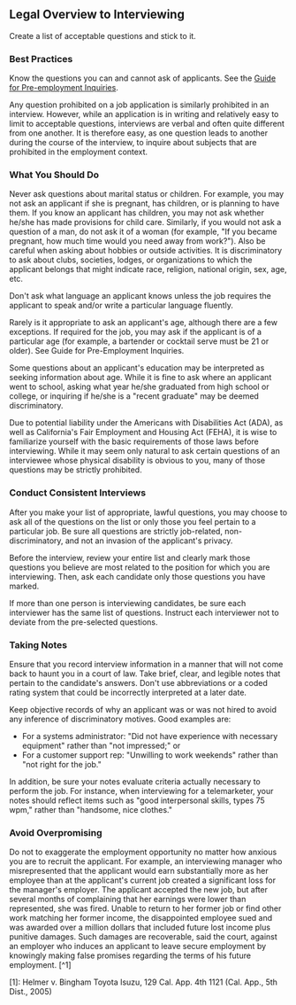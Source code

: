 ## Legal Overview to Interviewing

Create a list of acceptable questions and stick to it.

### Best Practices

Know the questions you can and cannot ask of applicants. See the [Guide for Pre-employment Inquiries](Guide-for-Pre-employment-Inquiries.md).

Any question prohibited on a job application is similarly prohibited in an interview. However, while an application is in writing and relatively easy to limit to acceptable questions, interviews are verbal and often quite different from one another. It is therefore easy, as one question leads to another during the course of the interview, to inquire about subjects that are prohibited in the employment context.

### What You Should Do

Never ask questions about marital status or children. For example, you may not ask an applicant if she is pregnant, has children, or is planning to have them. If you know an applicant has children, you may not ask whether he/she has made provisions for child care. Similarly, if you would not ask a question of a man, do not ask it of a woman (for example, "If you became pregnant, how much time would you need away from work?"). Also be careful when asking about hobbies or outside activities. It is discriminatory to ask about clubs, societies, lodges, or organizations to which the applicant belongs that might indicate race, religion, national origin, sex, age, etc.

Don't ask what language an applicant knows unless the job requires the applicant to speak and/or write a particular language fluently.

Rarely is it appropriate to ask an applicant's age, although there are a few exceptions. If required for the job, you may ask if the applicant is of a particular age (for example, a bartender or cocktail serve must be 21 or older). See Guide for Pre-Employment Inquiries.

Some questions about an applicant's education may be interpreted as seeking information about age. While it is fine to ask where an applicant went to school, asking what year he/she graduated from high school or college, or inquiring if he/she is a "recent graduate" may be deemed discriminatory.

Due to potential liability under the Americans with Disabilities Act (ADA), as well as California's Fair Employment and Housing Act (FEHA), it is wise to familiarize yourself with the basic requirements of those laws before interviewing. While it may seem only natural to ask certain questions of an interviewee whose physical disability is obvious to you, many of those questions may be strictly prohibited.

### Conduct Consistent Interviews

After you make your list of appropriate, lawful questions, you may choose to ask all of the questions on the list or only those you feel pertain to a particular job. Be sure all questions are strictly job-related, non-discriminatory, and not an invasion of the applicant's privacy.

Before the interview, review your entire list and clearly mark those questions you believe are most related to the position for which you are interviewing. Then, ask each candidate only those questions you have marked.

If more than one person is interviewing candidates, be sure each interviewer has the same list of questions. Instruct each interviewer not to deviate from the pre-selected questions.

### Taking Notes

Ensure that you record interview information in a manner that will not come back to haunt you in a court of law. Take brief, clear, and legible notes that pertain to the candidate's answers. Don't use abbreviations or a coded rating system that could be incorrectly interpreted at a later date.

Keep objective records of why an applicant was or was not hired to avoid any inference of discriminatory motives. Good examples are:

- For a systems administrator: "Did not have experience with necessary equipment" rather than "not impressed;" or
- For a customer support rep: "Unwilling to work weekends" rather than "not right for the job."

In addition, be sure your notes evaluate criteria actually necessary to perform the job. For instance, when interviewing for a telemarketer, your notes should reflect items such as "good interpersonal skills, types 75 wpm," rather than "handsome, nice clothes."

### Avoid Overpromising

Do not to exaggerate the employment opportunity no matter how anxious you are to recruit the applicant. For example, an interviewing manager who misrepresented that the applicant would earn substantially more as her employee than at the applicant's current job created a significant loss for the manager's employer. The applicant accepted the new job, but after several months of complaining that her earnings were lower than represented, she was fired. Unable to return to her former job or find other work matching her former income, the disappointed employee sued and was awarded over a million dollars that included future lost income plus punitive damages. Such damages are recoverable, said the court, against an employer who induces an applicant to leave secure employment by knowingly making false promises regarding the terms of his future employment. [^1]

[1]: Helmer v. Bingham Toyota Isuzu, 129 Cal. App. 4th 1121 (Cal. App., 5th Dist.,
2005)
